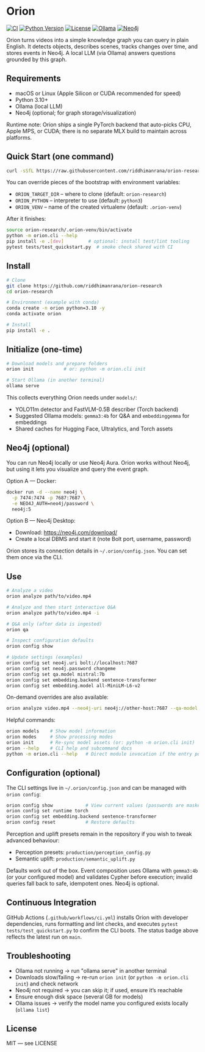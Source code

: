 # Orion

[![CI](https://github.com/riddhimanrana/orion-research/actions/workflows/ci.yml/badge.svg)](https://github.com/riddhimanrana/orion-research/actions/workflows/ci.yml)
[![Python Version](https://img.shields.io/badge/python-3.10%2B-blue)](https://www.python.org/downloads/release/python-3100/)
[![License](https://img.shields.io/badge/license-MIT-green)](https://opensource.org/licenses/MIT)
[![Ollama](https://img.shields.io/badge/ollama-local%20LLM-blue)](https://ollama.com)
[![Neo4j](https://img.shields.io/badge/neo4j-optional-blue)](https://neo4j.com)

Orion turns videos into a simple knowledge graph you can query in plain English. It detects objects, describes scenes, tracks changes over time, and stores events in Neo4j. A local LLM (via Ollama) answers questions grounded by this graph.

## Requirements

- macOS or Linux (Apple Silicon or CUDA recommended for speed)
- Python 3.10+
- Ollama (local LLM)
- Neo4j (optional; for graph storage/visualization)

Runtime note: Orion ships a single PyTorch backend that auto-picks CPU, Apple MPS, or CUDA; there is no separate MLX build to maintain across platforms.

## Quick Start (one command)

```bash
curl -sSfL https://raw.githubusercontent.com/riddhimanrana/orion-research/refs/heads/main/scripts/bootstrap.sh | bash
```

You can override pieces of the bootstrap with environment variables:

- `ORION_TARGET_DIR` – where to clone (default: `orion-research`)
- `ORION_PYTHON` – interpreter to use (default: `python3`)
- `ORION_VENV` – name of the created virtualenv (default: `.orion-venv`)

After it finishes:

```bash
source orion-research/.orion-venv/bin/activate
python -m orion.cli --help
pip install -e .[dev]         # optional: install test/lint tooling
pytest tests/test_quickstart.py  # smoke check shared with CI
```

## Install

```bash
# Clone
git clone https://github.com/riddhimanrana/orion-research
cd orion-research

# Environment (example with conda)
conda create -n orion python=3.10 -y
conda activate orion

# Install
pip install -e .
```

## Initialize (one-time)

```bash
# Download models and prepare folders
orion init           # or: python -m orion.cli init

# Start Ollama (in another terminal)
ollama serve
```

This collects everything Orion needs under `models/`:

- YOLO11m detector and FastVLM-0.5B describer (Torch backend)
- Suggested Ollama models: `gemma3:4b` for Q&A and `embeddinggemma` for embeddings
- Shared caches for Hugging Face, Ultralytics, and Torch assets

## Neo4j (optional)

You can run Neo4j locally or use Neo4j Aura. Orion works without Neo4j, but using it lets you visualize and query the event graph.

Option A — Docker:

```bash
docker run -d --name neo4j \
  -p 7474:7474 -p 7687:7687 \
  -e NEO4J_AUTH=neo4j/password \
  neo4j:5
```

Option B — Neo4j Desktop:

- Download: <https://neo4j.com/download/>
- Create a local DBMS and start it (note Bolt port, username, password)

Orion stores its connection details in `~/.orion/config.json`. You can set them once via the CLI.

## Use

```bash
# Analyze a video
orion analyze path/to/video.mp4

# Analyze and then start interactive Q&A
orion analyze path/to/video.mp4 -i

# Q&A only (after data is ingested)
orion qa

# Inspect configuration defaults
orion config show

# Update settings (examples)
orion config set neo4j.uri bolt://localhost:7687
orion config set neo4j.password changeme
orion config set qa.model mistral:7b
orion config set embedding.backend sentence-transformer
orion config set embedding.model all-MiniLM-L6-v2
```

On-demand overrides are also available:

```bash
orion analyze video.mp4 --neo4j-uri neo4j://other-host:7687 --qa-model llama3.2:3b
```

Helpful commands:

```bash
orion models    # Show model information
orion modes     # Show processing modes
orion init      # Re-sync model assets (or: python -m orion.cli init)
orion --help    # CLI help and subcommand docs
python -m orion.cli --help   # Direct module invocation if the entry point is absent
```

## Configuration (optional)

The CLI settings live in `~/.orion/config.json` and can be managed with `orion config`:

```bash
orion config show            # View current values (passwords are masked)
orion config set runtime torch
orion config set embedding.backend sentence-transformer
orion config reset           # Restore defaults
```

Perception and uplift presets remain in the repository if you wish to tweak advanced behaviour:

- Perception presets: `production/perception_config.py`
- Semantic uplift: `production/semantic_uplift.py`

Defaults work out of the box. Event composition uses Ollama with `gemma3:4b` (or your configured model) and validates Cypher before execution; invalid queries fall back to safe, idempotent ones. Neo4j is optional.

## Continuous Integration

GitHub Actions (`.github/workflows/ci.yml`) installs Orion with developer dependencies, runs formatting and lint checks, and executes `pytest tests/test_quickstart.py` to confirm the CLI boots. The status badge above reflects the latest run on `main`.

## Troubleshooting

- Ollama not running → run "ollama serve" in another terminal
- Downloads slow/failing → re-run `orion init` (or `python -m orion.cli init`) and check network
- Neo4j not required → you can skip it; if used, ensure it’s reachable
- Ensure enough disk space (several GB for models)
- Ollama issues → verify the model name you configured exists locally (`ollama list`)

## License

MIT — see LICENSE
